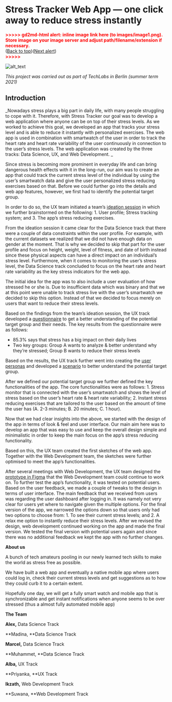 
# **Stress Tracker Web App — one click away to reduce stress instantly**



<p id="gdcalert1" ><span style="color: red; font-weight: bold">>>>>>  gd2md-html alert: inline image link here (to images/image1.png). Store image on your image server and adjust path/filename/extension if necessary. </span><br>(<a href="#">Back to top</a>)(<a href="#gdcalert2">Next alert</a>)<br><span style="color: red; font-weight: bold">>>>>> </span></p>


![alt_text](images/image1.png "image_tooltip")


_This project was carried out as part of TechLabs in Berlin (summer term 2021)_


## **Introduction**

_Nowadays stress plays a big part in daily life, with many people struggling to cope with it. Therefore, with Stress Tracker our goal was to develop a web application where anyone can be on top of their stress levels. As we worked to achieve this goal, we developed an app that tracks your stress level and is able to reduce it instantly with personalized exercises. The web app is used in combination with smartwatch of the user in order to track the heart rate and heart rate variability of the user continuously in connection to the user’s stress levels. The web application was created by the three tracks: Data Science, UX, and Web Development. _

Since stress is becoming more prominent in everyday life and can bring dangerous health effects with it in the long-run, our aim was to create an app that could track the current stress level of the individual by using the user’s smartwatch data and give the user personalized stress reducing exercises based on that. Before we could further go into the details and web app features, however, we first had to identify the potential target group. 

In order to do so, the UX team initiated a team’s [ideation session](https://www.notion.so/Ideation-Session-Part-II-14703a952e914db49148e33993b59739 ) in which we further brainstormed on the following: 1. User profile; Stress tracking system; and 3. The app’s stress reducing exercises. 

From the ideation session it came clear for the Data Science track that there were a couple of data constraints within the user profile. For example, with the current datasets we realized that we did not have enough data on gender at the moment. That is why we decided to skip that part for the user profile and focus on height, weight, level of fitness, and date of birth instead since these physical aspects can have a direct impact on an individual’s stress level. Furthermore, when it comes to monitoring the user’s stress level, the Data Science track concluded to focus on the heart rate and heart rate variability as the key stress indicators for the web app.

The initial idea for the app was to also include a user evaluation of how stressed he or she is. Due to insufficient data which was binary and that we at this point were unable to track stress live with the user’s smartwatch we decided to skip this option. Instead of that we decided to focus merely on users that want to reduce their stress levels.

Based on the findings from the team’s ideation session, the UX track developed a [questionnaire](https://docs.google.com/forms/d/e/1FAIpQLSeJs9v_09XG_vQDJhvS4x-IMReQplxiEyfhgnlYeFJXxKJluA/viewform) to get a better understanding of the potential target group and their needs. The key results from the questionnaire were as follows: 

* 85.3% says that stress has a big impact on their daily lives
* Two key groups: Group A wants to analyze & better understand why they’re stressed; Group B wants to reduce their stress levels

Based on the results, the UX track further went into creating the [user personas](https://miro.com/app/board/o9J_lBJW7fo=/) and developed a [scenario](https://miro.com/app/board/o9J_lAADQNw=/) to better understand the potential target group.

After we defined our potential target group we further defined the key functionalities of the app. The core functionalities were as follows: 1. Stress monitor that is connected with the user’s smartwatch and shows the level of stress based on the user’s heart rate & heart rate variability; 2. Instant stress reducing exercises that are tailored to the user based on the amount of time the user has (A. 2-3 minutes; B. 20 minutes; C. 1 hour). 

Now that we had clear insights into the above, we started with the design of the app in terms of look & feel and user interface. Our main aim here was to develop an app that was easy to use and keep the overall design simple and minimalistic in order to keep the main focus on the app’s stress reducing functionality.

Based on this, the UX team created the first sketches of the web app. Together with the Web Development team, the sketches were further optimised to meet the app’s functionalities. 

After several meetings with Web Development, the UX team designed the [prototype in Figma](https://www.figma.com/file/8L3kBzrKBUXWPbGQP37m2B/Stress-Tracker-Wireframes?node-id=121%3A6) that the Web Development team could continue to work on. To further test the app’s functionality, it was tested on potential users. Based on the user feedback, we made a couple of tweaks to the design in terms of user interface. The main feedback that we received from users was regarding the user dashboard after logging in. It was namely not very clear for users yet where to navigate given the multiple options. For the final version of the app, we narrowed the options down so that users only had two options to choose from: 1. To see their current stress levels; and 2. A relax me option to instantly reduce their stress levels. After we revised the design, web development continued working on the app and made the final version. We tested the final version with potential users again and since there was no additional feedback we kept the app with no further changes.

**About us**

A bunch of tech amateurs pooling in our newly learned tech skills to make the world as stress free as possible.

We have built a web app and eventually a native mobile app where users could log in, check their current stress levels and get suggestions as to how they could curb it to a certain extent.

Hopefully one day, we will get a fully smart watch and mobile app that is synchronizable and get instant notifications when anyone seems to be over stressed (thus a  almost fully automated mobile app)

**The Team**

**Alex,** Data Science Track

**Madina, **Data Science Track

**Marcel,** Data Science Track

**Muhammet, **Data Science Track

**Alba,** UX Track

**Priyanka, **UX Track

**Ikzath,** Web Development Track

**Suwana, **Web Development Track
